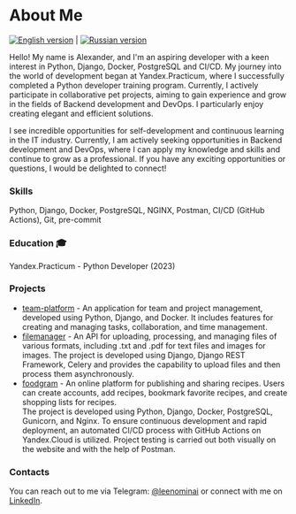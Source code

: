 # About Me

[![English version](https://img.shields.io/badge/English-Read%20Now-blue)](./README_ENG.md) | [![Russian version](https://img.shields.io/badge/%D0%A0%D1%83%D1%81%D1%81%D0%BA%D0%B8%D0%B9-%D0%A7%D0%B8%D1%82%D0%B0%D1%82%D1%8C-brightgreen)](./README.md)

Hello! My name is Alexander, and I'm an aspiring developer with a keen interest in Python, Django, Docker, PostgreSQL and CI/CD. My journey into the world of development began at Yandex.Practicum, where I successfully completed a Python developer training program. Currently, I actively participate in collaborative pet projects, aiming to gain experience and grow in the fields of Backend development and DevOps. I particularly enjoy creating elegant and efficient solutions.

I see incredible opportunities for self-development and continuous learning in the IT industry. Currently, I am actively seeking opportunities in Backend development and DevOps, where I can apply my knowledge and skills and continue to grow as a professional. If you have any exciting opportunities or questions, I would be delighted to connect!

### Skills

Python, Django, Docker, PostgreSQL, NGINX, Postman, CI/CD (GitHub Actions), Git, pre-commit

### Education 🎓

Yandex.Practicum - Python Developer (2023)

### Projects

- [team-platform](https://github.com/Leenominai/team-platform2) - An application for team and project management, developed using Python, Django, and Docker. It includes features for creating and managing tasks, collaboration, and time management.
- [filemanager](https://github.com/Leenominai/test_picasso) - An API for uploading, processing, and managing files of various formats, including .txt and .pdf for text files and images for images. The project is developed using Django, Django REST Framework, Celery and provides the capability to upload files and then process them asynchronously.
- [foodgram](https://github.com/Leenominai/foodgram-project-react) - An online platform for publishing and sharing recipes. Users can create accounts, add recipes, bookmark favorite recipes, and create shopping lists for recipes.
<br>The project is developed using Python, Django, Docker, PostgreSQL, Gunicorn, and Nginx. To ensure continuous development and rapid deployment, an automated CI/CD process with GitHub Actions on Yandex.Cloud is utilized. Project testing is carried out both visually on the website and with the help of Postman.

### Contacts

You can reach out to me via Telegram: [@leenominai](https://t.me/leenominai) or connect with me on [LinkedIn](https://www.linkedin.com/in/leenominai).
